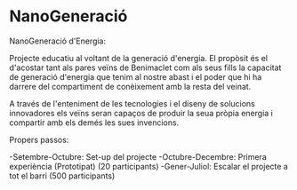 # NanoGeneració

NanoGeneració d'Energia:

Projecte educatiu al voltant de la generació d'energia. El propòsit és el d'acostar tant als pares veïns de Benimaclet com als seus fills la capacitat  de generació d'energia que tenim al nostre abast i el poder que hi ha darrere del compartiment de conèixement amb la resta del veinat.

A través de l'enteniment de les tecnologies i el diseny de solucions innovadores  els veïns seran capaços de produir la seua pròpia energia i compartir amb els demés les sues invencions.

Propers passos:

-Setembre-Octubre: Set-up del projecte
-Octubre-Decembre: Primera experiència (Prototipat) (20 participants)
-Gener-Juliol: Escalar el projecte a tot el barri (500 participants)
